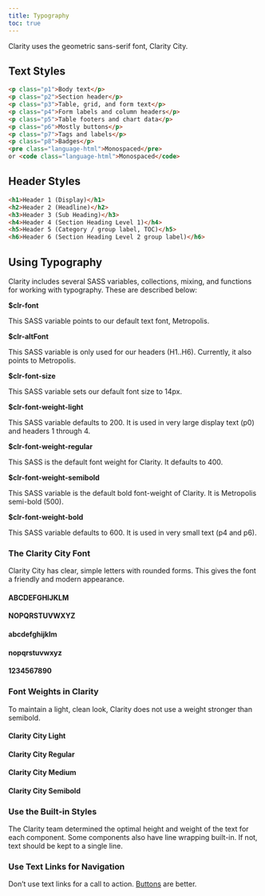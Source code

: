 ```yaml
---
title: Typography
toc: true
---
```


Clarity uses the geometric sans-serif font, Clarity City.

## Text Styles

<DocTypographyTable table="text-styles" />

<doc-code>

```html
<p class="p1">Body text</p>
<p class="p2">Section header</p>
<p class="p3">Table, grid, and form text</p>
<p class="p4">Form labels and column headers</p>
<p class="p5">Table footers and chart data</p>
<p class="p6">Mostly buttons</p>
<p class="p7">Tags and labels</p>
<p class="p8">Badges</p>
<pre class="language-html">Monospaced</pre>
or <code class="language-html">Monospaced</code>
```

</doc-code>

## Header Styles

<DocTypographyTable table="header-styles" />

<doc-code>

```html
<h1>Header 1 (Display)</h1>
<h2>Header 2 (Headline)</h2>
<h3>Header 3 (Sub Heading)</h3>
<h4>Header 4 (Section Heading Level 1)</h4>
<h5>Header 5 (Category / group label, TOC)</h5>
<h6>Header 6 (Section Heading Level 2 group label)</h6>
```

</doc-code>

## Using Typography

Clarity includes several SASS variables, collections, mixing, and functions for working with typography. These are described below:

**\$clr-font**

This SASS variable points to our default text font, Metropolis.

**\$clr-altFont**

This SASS variable is only used for our headers (H1..H6). Currently, it also points to Metropolis.

**\$clr-font-size**

This SASS variable sets our default font size to 14px.

**\$clr-font-weight-light**

This SASS variable defaults to 200. It is used in very large display text (p0) and headers 1 through 4.

**\$clr-font-weight-regular**

This SASS is the default font weight for Clarity. It defaults to 400.

**\$clr-font-weight-semibold**

This SASS variable is the default bold font-weight of Clarity. It is Metropolis semi-bold (500).

**\$clr-font-weight-bold**

This SASS variable defaults to 600. It is used in very small text (p4 and p6).

### The Clarity City Font

Clarity City has clear, simple letters with rounded forms.
This gives the font a friendly and modern appearance.

<div class="card" cds-layout="vertical gap:md">
  <h4 cds-text="heading" cds-layout="m:md">ABCDEFGHIJKLM</h4>
  <h4 cds-text="heading" cds-layout="m:md">NOPQRSTUVWXYZ</h4>
  <h4 cds-text="heading" cds-layout="m:md">abcdefghijklm</h4>
  <h4 cds-text="heading" cds-layout="m:md">nopqrstuvwxyz</h4>
  <h4 cds-text="heading" cds-layout="m:md">1234567890</h4>
</div>

### Font Weights in Clarity

To maintain a light, clean look, Clarity does not use a weight stronger than semibold.

<div class="card" cds-layout="vertical gap:md">
  <h4 cds-text="heading light" cds-layout="m:md">Clarity City Light</h4>
  <h4 cds-text="heading" cds-layout="m:md">Clarity City Regular</h4>
  <h4 cds-text="heading medium" cds-layout="m:md">Clarity City Medium</h4>
  <h4 cds-text="heading semibold" cds-layout="m:md">Clarity City Semibold</h4>
</div>

### Use the Built-in Styles

The Clarity team determined the optimal height and weight of the text for each component. Some components also have line wrapping built-in. If not, text should be kept to a single line.

### Use Text Links for Navigation

Don’t use text links for a call to action. [Buttons](/components/buttons) are better.
